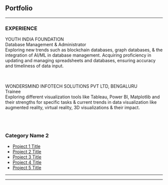 ## Portfolio

---

### EXPERIENCE

YOUTH INDIA FOUNDATION
<br>
Database Management & Administrator
<br>
Exploring new trends such as blockchain databases, graph databases, & the integration of AI/ML in
database management. Acquiring proficiency in updating and managing spreadsheets and databases, ensuring accuracy and timeliness of data input.

<br><br>
WONDERSMIND INFOTECH SOLUTIONS PVT LTD, BENGALURU
<br>
Trainee
<br>
Exploring different visualization tools like Tableau, Power BI, Matplotlib and their strengths for specific tasks & current trends in data visualization like augmented reality, virtual reality, 3D visualizations & their impact.

<br><br>



### Category Name 2

- [Project 1 Title](http://example.com/)
- [Project 2 Title](http://example.com/)
- [Project 3 Title](http://example.com/)
- [Project 4 Title](http://example.com/)
- [Project 5 Title](http://example.com/)

---




---
